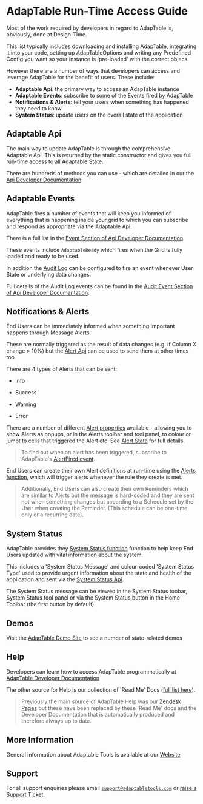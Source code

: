# AdapTable Run-Time Access Guide

Most of the work required by developers in regard to AdapTable is, obviously, done at Design-Time.

This list typically includes downloading and installing AdapTable, integrating it into your code, setting up AdapTableOptions and writing any Predefined Config you want so your instance is 'pre-loaded' with the correct objecs.

However there are a number of ways that developers can access and leverage AdapTable for the benefit of users.  These include:

- **Adaptable Api**: the primary way to access an AdapTable instance
- **Adaptable Events**: subscribe to some of the Events fired by AdapTable 
- **Notifications & Alerts**: tell your users when something has happened they need to know
- **System Status**: update users on the overall state of the application

 
## Adaptable Api
The main way to update AdapTable is through the comprehensive Adaptable Api.  This is returned by the static constructor and gives you full run-time access to all Adaptable State.

There are hundreds of methods you can use - which are detailed in our the [Api Developer Documentation](https://api.adaptableblotter.com/interfaces/_src_api_adaptableapi_.adaptableapi.html).

 
## Adaptable Events
AdapTable fires a number of events that will keep you informed of everything that is happening inside your grid to which you can subscribe and respond as appropriate via the Adaptable Api.

There is a full list in the [Event Section of Api Developer Documentation](https://api.adaptableblotter.com/interfaces/_src_api_eventapi_.eventapi.html).

These events include `AdaptableReady` which fires when the Grid is fully loaded and ready to be used.

In addition the [Audit Log](https://api.adaptableblotter.com/interfaces/_src_adaptableoptions_auditoptions_.auditoptions.html) can be configured to fire an event whenever User State or underlying data changes. 

Full details of the Audit Log events can be found in the [Audit Event Section of Api Developer Documentation](https://api.adaptableblotter.com/interfaces/_src_api_auditeventapi_.auditeventapi.html).
 
## Notifications & Alerts
End Users can be immediately informed when something important happens through Message Alerts.

These are normally triggered as the result of data changes (e.g. if Column X change > 10%) but the [Alert Api](https://api.adaptableblotter.com/interfaces/_src_api_alertapi_.alertapi.html) can be used to send them at other times too.

There are 4 types of Alerts that can be sent:

- Info

- Success

- Warning

- Error

There are a number of different [Alert properties](https://api.adaptableblotter.com/interfaces/_src_predefinedconfig_alertstate_.alertproperties.html) available - allowing you to show Alerts as popups, or in the Alerts toolbar and tool panel, to colour or jumpt to cells that triggered the Alert etc.  See [Alert State](https://api.adaptableblotter.com/interfaces/_src_predefinedconfig_alertstate_.alertstate.html) for full details.

> To find out when an alert has been triggered, subscribe to AdapTable's [AlertFired event](https://api.adaptableblotter.com/interfaces/_src_api_eventapi_.eventapi.html).

End Users can create their own Alert definitions at run-time using the [Alerts function](https://github.com/AdaptableTools/adaptable/blob/master/packages/adaptable/readme/functions/alert_function.md), which will trigger alerts whenever the rule they create is met.

> Additionally, End Users can also create their own Reminders which are similar to Alerts but the message is hard-coded and they are sent not when something changes but according to a Schedule set by the User when creating the Reminder. (This schedule can be one-time only or a recurring date).


## System Status
AdapTable provides they [System Status function](https://github.com/AdaptableTools/adaptable/blob/master/packages/adaptable/readme/functions/system_status_function.md) function to help keep End Users updated with vital information about the system.

This includes a 'System Status Message' and colour-coded 'System Status Type' used to provide urgent information about the state and health of the application and sent via the [System Status Api](https://api.adaptableblotter.com/interfaces/_src_api_systemstatusapi_.systemstatusapi.html).  

The System Status message can be viewed in the System Status toobar, System Status tool panel or via the System Status button in the Home Toolbar (the first button by default).
 
## Demos

Visit the [AdapTable Demo Site](https://demo.adaptabletools.com/adaptablestate) to see a number of state-related demos

## Help

Developers can learn how to access AdapTable programmatically at [AdapTable Developer Documentation](https://api.adaptabletools.com) 

The other source for Help is our collection of 'Read Me' Docs ([full list here](https://github.com/AdaptableTools/adaptable/blob/master/packages/adaptable/readme/readme-list.md)).

> Previously the main source of AdapTable Help was our [Zendesk Pages](https://adaptabletools.zendesk.com/hc/en-us/articles/360007083017-Help-) but these have been replaced by these 'Read Me' docs and the Developer Documentation that is automatically produced and therefore always up to date.

## More Information

General information about Adaptable Tools is available at our [Website](http://www.adaptabletools.com) 

## Support

For all support enquiries please email [`support@adaptabletools.com`](mailto:support@adaptabletools.com) or [raise a Support Ticket](https://adaptabletools.zendesk.com/hc/en-us/requests/new).

